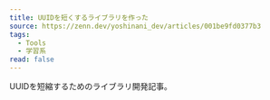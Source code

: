 ```yaml
---
title: UUIDを短くするライブラリを作った
source: https://zenn.dev/yoshinani_dev/articles/001be9fd0377b3
tags:
  - Tools
  - 学習系
read: false
---
```

UUIDを短縮するためのライブラリ開発記事。